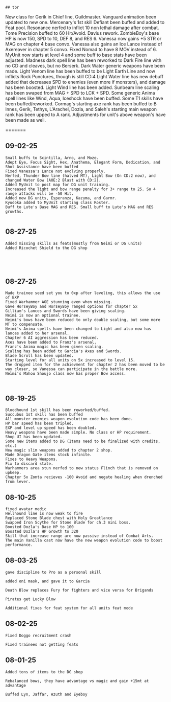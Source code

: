 ```
## tbr
```
New class for Gerik in Chief line, Guildmaster.
Vanguard animation been updated to new one.
Mercenary's 1st skill Defiant been buffed and added to Feat pool.
Resonance nerfed to inflict 10 non lethal damage after combat.
Tome Precision buffed to 60 Hit/Avoid.
Davius rework.
ZombieBoy's base HP is now 150, SPD to 10, DEF 8, and RES 6.
Vanessa now gains +5 STR or MAG on chapter 4 base convo.
Vanessa also gains an Ice Lance instead of Axereaver in chapter 5 convo.
Fixed Nomad to have 8 MOV instead of 6.
MyUnit now starts at level 4 and some buff to base stats have been adjusted.
Madness dark spell line has been reworked to Dark Fire line with no CD and cleaves, but no Berserk.
Dark Water generic weapons have been made.
Light Venom line has been buffed to be Light Earth Line and now inflicts Rock Punctures, though is still CD:4
Light Water line has new debuff added that decreases SPD to enemies (even more if monsters), and damage has been boosted.
Light Wind line has been added.
Sunbeam line scaling has been swaped from MAG + SPD to LCK + SPD.
Some generic Anima spell lines like Wind, Aqua, Iceshock have been buffed.
Some T1 skills have been buffed/reworked.
Cormag's starting axe rank has been buffed to B
Innes, Gerik, Tethys, L'Arachel, Dozla, and Saleh's starting main weapon rank has been upped to A rank.
Adjustments for unit's above weapon's have been made as well.




=======
## 09-02-25

```
Small buffs to Scintilla, Arno, and Moze.
Adept Eye, Focus Sight, Hex, Anathema, Elegant Form, Dedication, and Shot Assistance have been buffed
Fixed Vanessa's Lance not evolving properly.
Nerfed, Thunder Bow line (halved MT), Light Bow (On CD:2 now), and changed Water Bow (AOE:2 Blast with CD:2).
Added MyUnit to post map for DG unit training.
Increased the light and bow range penalty for 3+ range to 25. So 4 range attacks will be -50 Hit.
Added new DG units, Esperanza, Kazuma, and Garmr.
Kyudoka added to MyUnit starting class Roster.
Buff to Lute's Base MAG and RES. Small buff to Lute's MAG and RES growths.


```
## 08-27-25
```
Added missing skills as feats(mostly from Neimi or DG units)
Added Ricochet Shield to the DG shop





```
## 08-27-25
```
Made trainee seed set you to 0xp after leveling, this allows the use of BXP
Fixed Warhammer AOE stunning even when missing.
Gave HorseyBoy and HorseyBoy ranged options for chapter 5x
Gilliam's Lances and Swords have been giving scaling.
Neimi is now an optional trainee.
Neimi's bows have been reduced to only double scaling, but some more MT to compensate.
Neimi's Anima spells have been changed to Light and also now has lances added to her arsenal.
Chapter 6 AI aggression has been reduced.
Axes have been added to Franz's arsenal.
Franz's Anima magic has been given scaling.
Scaling has been added to Garcia's Axes and Swords.
Blade Scroll has been updated.
Starting level for all units on 5x increased to level 15.
The dropped item for the achievment for chapter 2 has been moved to be way closer, so Vanessa can participate in the battle more.
Neimi's Mahou Shoujo class now has proper Bow access.



```
## 08-19-25
```
Bloodhound 1st skill has been reworked/buffed.
Succubus 1st skill has been buffed
All monster enemies weapon evolution code has been done.
HP bar speed has been tripled.
EXP and level up speed has been doubled.
Heavy weapons have been made simple. No class or HP requirement.
Shop UI has been updated.
Some new items added to DG (Items need to be finalized with credits, etc.)
New magic slim weapons added to chapter 2 shop.
Made Dragon Gate items stock infinite.
Fixes to Heavy Weapons.
Fix to discard state.
Warhammers area stun nerfed to new status Flinch that is removed on upkeep.
Chapter 5x Zonta recieves -100 Avoid and negate healing when drenched from lever.
```
## 08-10-25
```
fixed avatar medic
Hellhound line is now weak to fire
Replaced Stone Blade chest with Holy Greatlance
Swapped Iron Scythe for Stone Blade for ch.3 mini boss.
Boosted Dozla's Base HP to 100
Boosted Dozla's HP Growth to 320
Skill that increase range are now passive instead of Combat Arts.
The main Vanilla cast now have the new weapon evolution code to boost performance.
```
## 08-03-25
```
gave discipline to Pro as a personal skill

added oni mask, and gave it to Garcia

Death Blow replaces Fury for fighters and vice versa for Brigands

Pirates get Lucky Blow

Additional fixes for feat system for all units feat mode

```
## 08-02-25
```
Fixed Doggo recruitment crash

Fixed trainees not getting feats

```
## 08-01-25
```
Added tons of items to the DG shop

Rebalanced bows, they have advantage vs magic and gain +15mt at advantage

Buffed Lyn, Jaffar, Azuth and Eyeboy

```
